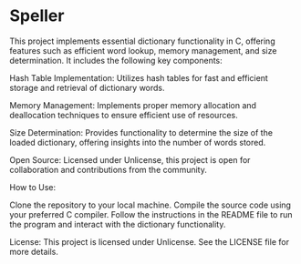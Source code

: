 # Speller
This project implements essential dictionary functionality in C, offering features such as efficient word lookup, memory management, and size determination. It includes the following key components:

Hash Table Implementation: Utilizes hash tables for fast and efficient storage and retrieval of dictionary words.

Memory Management: Implements proper memory allocation and deallocation techniques to ensure efficient use of resources.

Size Determination: Provides functionality to determine the size of the loaded dictionary, offering insights into the number of words stored.

Open Source: Licensed under Unlicense, this project is open for collaboration and contributions from the community.

How to Use:

Clone the repository to your local machine.
Compile the source code using your preferred C compiler.
Follow the instructions in the README file to run the program and interact with the dictionary functionality.

License:
This project is licensed under Unlicense. See the LICENSE file for more details.




